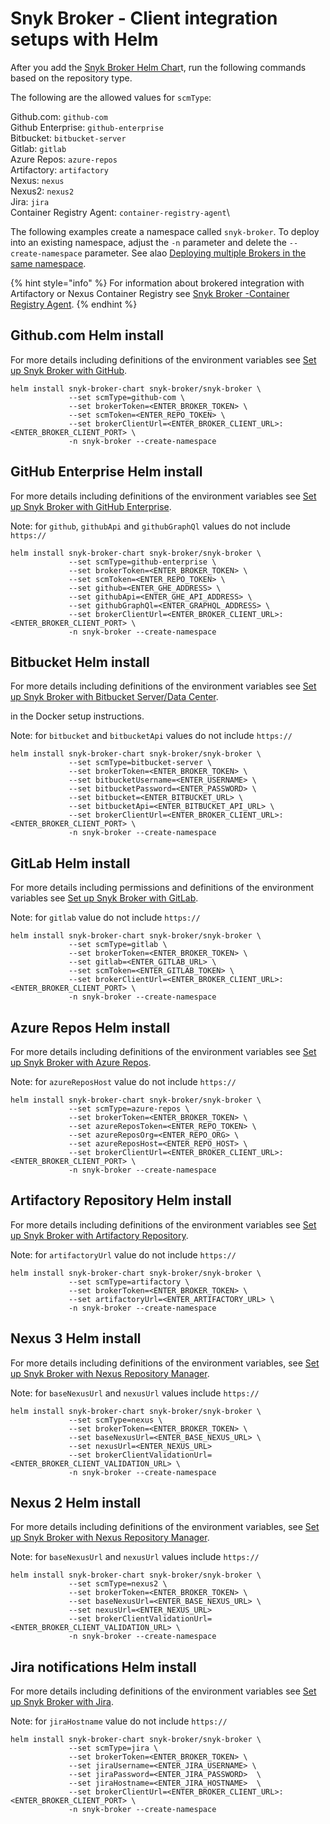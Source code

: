 # Snyk Broker - Client integration setups with Helm

After you add the [Snyk Broker Helm Char](../upgrade-the-snyk-broker-client.md)t, run the following commands based on the repository type.

The following are the allowed values for `scmType`:

Github.com: `github-com`\
Github Enterprise: `github-enterprise`\
Bitbucket: `bitbucket-server`\
Gitlab: `gitlab`\
Azure Repos: `azure-repos`\
Artifactory: `artifactory`\
Nexus: `nexus`\
Nexus2: `nexus2`\
Jira: `jira`\
Container Registry Agent: `container-registry-agent`\\

The following examples create a namespace called `snyk-broker`. To deploy into an existing namespace, adjust the `-n` parameter and delete the `--create-namespace` parameter. See alao [Deploying multiple Brokers in the same namespace](advanced-setup-for-helm-chart-installation/deploying-multiple-brokers-in-the-same-namespace.md).

{% hint style="info" %}
For information about brokered integration with Artifactory or Nexus Container Registry see [Snyk Broker -Container Registry Agent](https://docs.snyk.io/snyk-admin/snyk-broker/snyk-broker-container-registry-agent).
{% endhint %}

## Github.com Helm install

For more details including definitions of the environment variables see [Set up Snyk Broker with GitHub](install-and-configure-broker-using-docker/broker-example-set-up-snyk-broker-with-github.md).

```
helm install snyk-broker-chart snyk-broker/snyk-broker \
             --set scmType=github-com \
             --set brokerToken=<ENTER_BROKER_TOKEN> \
             --set scmToken=<ENTER_REPO_TOKEN> \
             --set brokerClientUrl=<ENTER_BROKER_CLIENT_URL>:<ENTER_BROKER_CLIENT_PORT> \
             -n snyk-broker --create-namespace
```

## GitHub Enterprise Helm install

For more details including definitions of the environment variables see [Set up Snyk Broker with GitHub Enterprise](install-and-configure-broker-using-docker/setup-broker-with-github-enterprise.md).

Note: for `github`, `githubApi` and `githubGraphQl` values do not include `https://`

```
helm install snyk-broker-chart snyk-broker/snyk-broker \
             --set scmType=github-enterprise \
             --set brokerToken=<ENTER_BROKER_TOKEN> \
             --set scmToken=<ENTER_REPO_TOKEN> \
             --set github=<ENTER_GHE_ADDRESS> \
             --set githubApi=<ENTER_GHE_API_ADDRESS> \
             --set githubGraphQl=<ENTER_GRAPHQL_ADDRESS> \
             --set brokerClientUrl=<ENTER_BROKER_CLIENT_URL>:<ENTER_BROKER_CLIENT_PORT> \
             -n snyk-broker --create-namespace
```

## Bitbucket Helm install

For more details including definitions of the environment variables see [Set up Snyk Broker with Bitbucket Server/Data Center](install-and-configure-broker-using-docker/data-center.md).

&#x20;in the Docker setup instructions.

Note: for `bitbucket` and `bitbucketApi` values do not include `https://`

```
helm install snyk-broker-chart snyk-broker/snyk-broker \
             --set scmType=bitbucket-server \
             --set brokerToken=<ENTER_BROKER_TOKEN> \
             --set bitbucketUsername=<ENTER_USERNAME> \
             --set bitbucketPassword=<ENTER_PASSWORD> \
             --set bitbucket=<ENTER_BITBUCKET_URL> \
             --set bitbucketApi=<ENTER_BITBUCKET_API_URL> \
             --set brokerClientUrl=<ENTER_BROKER_CLIENT_URL>:<ENTER_BROKER_CLIENT_PORT> \
             -n snyk-broker --create-namespace
```

## GitLab Helm install

For more details including permissions and definitions of the environment variables see [Set up Snyk Broker with GitLab](install-and-configure-broker-using-docker/setup-broker-with-gitlab.md).

Note: for `gitlab` value do not include `https://`

```
helm install snyk-broker-chart snyk-broker/snyk-broker \
             --set scmType=gitlab \
             --set brokerToken=<ENTER_BROKER_TOKEN> \
             --set gitlab=<ENTER_GITLAB_URL> \
             --set scmToken=<ENTER_GITLAB_TOKEN> \
             --set brokerClientUrl=<ENTER_BROKER_CLIENT_URL>:<ENTER_BROKER_CLIENT_PORT> \
             -n snyk-broker --create-namespace
```

## Azure Repos Helm install

For more details including definitions of the environment variables see [Set up Snyk Broker with Azure Repos](install-and-configure-broker-using-docker/setup-broker-with-azure-repos.md).

Note: for `azureReposHost` value do not include `https://`

```
helm install snyk-broker-chart snyk-broker/snyk-broker \
             --set scmType=azure-repos \
             --set brokerToken=<ENTER_BROKER_TOKEN> \
             --set azureReposToken=<ENTER_REPO_TOKEN> \
             --set azureReposOrg=<ENTER_REPO_ORG> \
             --set azureReposHost=<ENTER_REPO_HOST> \
             --set brokerClientUrl=<ENTER_BROKER_CLIENT_URL>:<ENTER_BROKER_CLIENT_PORT> \
             -n snyk-broker --create-namespace
```

## Artifactory Repository Helm install

For more details including definitions of the environment variables see [Set up Snyk Broker with Artifactory Repository](install-and-configure-broker-using-docker/set-up-snyk-broker-with-artifactory-repository.md).

Note: for `artifactoryUrl` value do not include `https://`

```
helm install snyk-broker-chart snyk-broker/snyk-broker \
             --set scmType=artifactory \
             --set brokerToken=<ENTER_BROKER_TOKEN> \
             --set artifactoryUrl=<ENTER_ARTIFACTORY_URL> \
             -n snyk-broker --create-namespace
```

## Nexus 3 Helm install

For more details including definitions of the environment variables, see [Set up Snyk Broker with Nexus Repository Manager](install-and-configure-broker-using-docker/set-up-snyk-broker-with-nexus-repository-manager.md).

Note: for `baseNexusUrl` and `nexusUrl` values include `https://`

```
helm install snyk-broker-chart snyk-broker/snyk-broker \
             --set scmType=nexus \
             --set brokerToken=<ENTER_BROKER_TOKEN> \
             --set baseNexusUrl=<ENTER_BASE_NEXUS_URL> \
             --set nexusUrl=<ENTER_NEXUS_URL>
             --set brokerClientValidationUrl=<ENTER_BROKER_CLIENT_VALIDATION_URL> \
             -n snyk-broker --create-namespace
```

## Nexus 2 Helm install

For more details including definitions of the environment variables, see [Set up Snyk Broker with Nexus Repository Manager](install-and-configure-broker-using-docker/set-up-snyk-broker-with-nexus-repository-manager.md).

Note: for `baseNexusUrl` and `nexusUrl` values include `https://`

```
helm install snyk-broker-chart snyk-broker/snyk-broker \
             --set scmType=nexus2 \
             --set brokerToken=<ENTER_BROKER_TOKEN> \
             --set baseNexusUrl=<ENTER_BASE_NEXUS_URL> \
             --set nexusUrl=<ENTER_NEXUS_URL>
             --set brokerClientValidationUrl=<ENTER_BROKER_CLIENT_VALIDATION_URL> \
             -n snyk-broker --create-namespace
```

## Jira notifications Helm install

For more details including definitions of the environment variables see [Set up Snyk Broker with Jira](install-and-configure-broker-using-docker/setup-broker-with-jira.md).

Note: for `jiraHostname` value do not include `https://`

```
helm install snyk-broker-chart snyk-broker/snyk-broker \
             --set scmType=jira \
             --set brokerToken=<ENTER_BROKER_TOKEN> \
             --set jiraUsername=<ENTER_JIRA_USERNAME> \
             --set jiraPassword=<ENTER_JIRA_PASSWORD>  \
             --set jiraHostname=<ENTER_JIRA_HOSTNAME>  \
             --set brokerClientUrl=<ENTER_BROKER_CLIENT_URL>:<ENTER_BROKER_CLIENT_PORT> \
             -n snyk-broker --create-namespace
```
